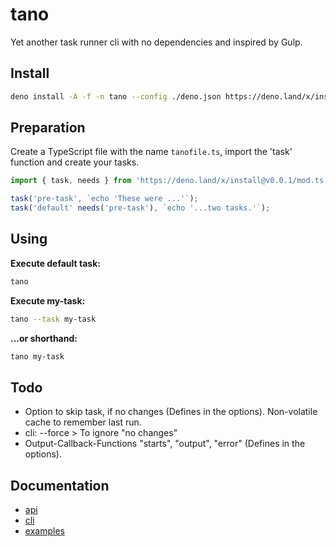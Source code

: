 # tano

Yet another task runner cli with no dependencies and inspired by Gulp.

## Install

```bash
deno install -A -f -n tano --config ./deno.json https://deno.land/x/install@v0.0.1/tano.ts
```

## Preparation

Create a TypeScript file with the name `tanofile.ts`, import the 'task' function and create your tasks.

```TypeScript
import { task, needs } from 'https://deno.land/x/install@v0.0.1/mod.ts';

task('pre-task', `echo 'These were ...'`);
task('default' needs('pre-task'), `echo '...two tasks.'`);
```

## Using

**Execute default task:**

```bash
tano
```

**Execute my-task:**

```bash
tano --task my-task
```

**...or shorthand:**

```bash
tano my-task
```

## Todo

- Option to skip task, if no changes (Defines in the options). Non-volatile cache to remember last run.
- cli: --force > To ignore "no changes"
- Output-Callback-Functions "starts", "output", "error" (Defines in the options).

## Documentation

- [api](./docs/api.md)
- [cli](./docs/cli.md)
- [examples](./docs/examples.md)
